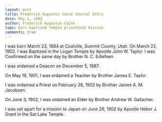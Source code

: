 ```yaml
---
layout: post
title: Frederick Augustus Caine Journal Entry
date: May 1, 1902
author: Frederick Augustus Caine
tags: born baptized temple priesthood mission
comments: true
---
```


I was born March 23, 1884 at Coalville, Summit County, Utah. On March 22, 1902. I was Baptized in the Logan Temple by Apostle John W. Taylor. I was Confirmed on the same day by Brother N. C. Edlefsen.

I was ordained a Deacon on December 5, 1887.

On May 19, 1901, I was ordained a Teacher by Brother James E. Taylor.

I was ordained a Priest on February 28, 1902 by Brother James A. M. Jacobsen.

On June 3, 1902, I was ordained an Elder by Brother Andrew W. Gallacher.

I was set apart for a mission to Japan on June 26, 1902 by Apostle Heber J. Grant in the Sat Lake Temple.
